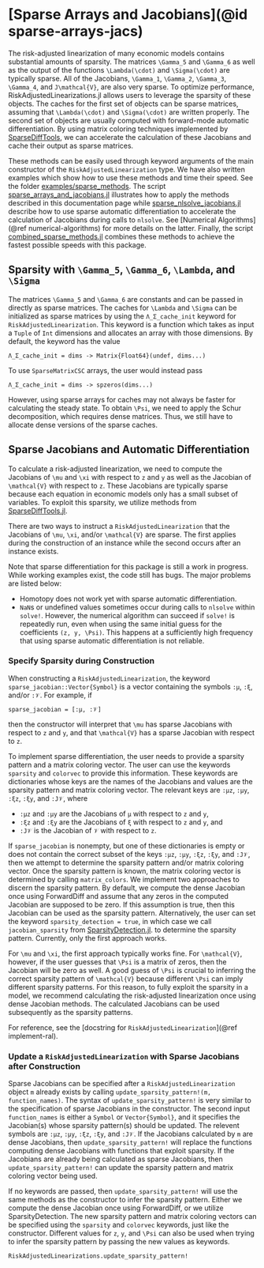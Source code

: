 # [Sparse Arrays and Jacobians](@id sparse-arrays-jacs)
The risk-adjusted linearization of many economic models contains
substantial amounts of sparsity. The matrices ``\Gamma_5``
and ``\Gamma_6`` as well as the output of the functions
``\Lambda(\cdot)`` and ``\Sigma(\cdot)`` are typically sparse.
All of the Jacobians, ``\Gamma_1``, ``\Gamma_2``, ``\Gamma_3``,
``\Gamma_4``, and ``J\mathcal{V}``, are also very sparse.
To optimize performance, RiskAdjustedLinearizations.jl
allows users to leverage the sparsity of these objects.
The caches for the first set of objects can be
sparse matrices, assuming that ``\Lambda(\cdot)`` and ``\Sigma(\cdot)``
are written properly. The second set of objects are usually computed
with forward-mode automatic differentiation. By using matrix coloring techniques
implemented by [SparseDiffTools](https://github.com/JuliaDiff/SparseDiffTools.jl),
we can accelerate the calculation of these Jacobians and cache their output
as sparse matrices.

These methods can be easily used through keyword arguments of the main constructor of the
`RiskAdjustedLinearization` type.
We have also written examples which show how to use these methods and time their speed.
See the folder [examples/sparse_methods](https://github.com/chenwilliam77/RiskAdjustedLinearizations.jl/tree/main/examples/sparse_methods).
The script [sparse\_arrays\_and\_jacobians.jl](https://github.com/chenwilliam77/RiskAdjustedLinearizations.jl/tree/main/examples/sparse_methods/sparse_arrays_and_jacobians.jl)
illustrates how to apply the methods described in this documentation page while
[sparse\_nlsolve\_jacobians.jl](https://github.com/chenwilliam77/RiskAdjustedLinearizations.jl/tree/main/examples/sparse_methods/sparse_nlsolve_jacobians.jl) describe how to use sparse automatic differentiation
to accelerate the calculation of Jacobians during calls to `nlsolve`. See [Numerical Algorithms](@ref numerical-algorithms)
for more details on the latter. Finally, the script
[combined\_sparse\_methods.jl](https://github.com/chenwilliam77/RiskAdjustedLinearizations.jl/tree/main/examples/sparse_methods/combined_sparse_methods.jl) combines these methods to achieve the fastest possible speeds with this package.

## Sparsity with ``\Gamma_5``, ``\Gamma_6``, ``\Lambda``, and ``\Sigma``
The matrices ``\Gamma_5`` and ``\Gamma_6`` are constants and can be passed in directly as
sparse matrices. The caches for ``\Lambda`` and ``\Sigma`` can be initialized as sparse matrices by using
the `Λ_Σ_cache_init` keyword for `RiskAdjustedLinearization`. This keyword is
a function which takes as input a `Tuple` of `Int` dimensions and allocates an array with
those dimensions. By default, the keyword has the value

```
Λ_Σ_cache_init = dims -> Matrix{Float64}(undef, dims...)
```

To use `SparseMatrixCSC` arrays, the user would instead pass

```
Λ_Σ_cache_init = dims -> spzeros(dims...)
```

However, using sparse arrays for caches may not always be faster
for calculating the steady state. To obtain ``\Psi``,
we need to apply the Schur decomposition, which requires dense matrices.
Thus, we still have to allocate dense versions of the sparse caches.

## Sparse Jacobians and Automatic Differentiation
To calculate a risk-adjusted linearization, we need to compute the Jacobians of ``\mu`` and ``\xi``
with respect to ``z`` and ``y`` as well as the Jacobian of ``\mathcal{V}`` with respect to ``z``.
These Jacobians are typically sparse because each equation in economic models
only has a small subset of variables. To exploit this sparsity, we utilize methods from
[SparseDiffTools.jl](https://github.com/JuliaDiff/SparseDiffTools.jl).

There are two ways to instruct a `RiskAdjustedLinearization` that the Jacobians of ``\mu``, ``\xi``,
and/or ``\mathcal{V}`` are sparse. The first applies during the construction of an instance
while the second occurs after an instance exists.

Note that sparse differentiation for this package is still a work in progress.
While working examples exist, the code still has bugs. The major problems
are listed below:

- Homotopy does not work yet with sparse automatic differentiation.
- `NaN`s or undefined values sometimes occur during calls to `nlsolve` within `solve!`.
  However,  the numerical algorithm can succeed if `solve!` is repeatedly run,
  even when using the same initial guess for the coefficients ``(z, y, \Psi)``. This happens
  at a sufficiently high frequency that using sparse automatic differentiation is not reliable.

### Specify Sparsity during Construction
When constructing a `RiskAdjustedLinearization`, the keyword `sparse_jacobian::Vector{Symbol}`
is a vector containing the symbols `:μ`, `:ξ`, and/or `:𝒱`. For example, if

```
sparse_jacobian = [:μ, :𝒱]
```

then the constructor will interpret that ``\mu`` has sparse Jacobians with respect to ``z`` and ``y``,
and that ``\mathcal{V}`` has a sparse Jacobian with respect to ``z``.

To implement sparse differentiation, the user needs to provide a sparsity pattern and a matrix coloring vector.
The user can use the keywords `sparsity` and `colorvec` to provide this information. These keywords
are dictionaries whose keys are the names of the Jacobians and values are the sparsity pattern and matrix coloring vector.
The relevant keys are `:μz`, `:μy`, `:ξz`, `:ξy`, and `:J𝒱`, where

- `:μz` and `:μy` are the Jacobians of `μ` with respect to ``z`` and ``y``,
- `:ξz` and `:ξy` are the Jacobians of `ξ` with respect to ``z`` and ``y``, and
- `:J𝒱` is the Jacobian of `𝒱` with respect to ``z``.

If `sparse_jacobian` is nonempty, but
one of these dictionaries is empty or does not contain the correct subset of the keys
`:μz`, `:μy`, `:ξz`, `:ξy`, and `:J𝒱`, then we attempt to determine the sparsity pattern
and/or matrix coloring vector. Once the sparsity pattern is known, the matrix coloring
vector is determined by calling `matrix_colors`.
We implement two approaches to discern the sparsity pattern. By default, we compute the dense Jacobian
once using ForwardDiff and assume that any zeros in the computed Jacobian are supposed to be zero. If this
assumption is true, then this Jacobian can be used as the sparsity pattern. Alternatively,
the user can set the keyword `sparsity_detection = true`, in which case we call `jacobian_sparsity`
from [SparsityDetection.jl](https://github.com/SciML/SparsityDetection.jl).
to determine the sparsity pattern. Currently, only the first approach works.

For ``\mu`` and ``\xi``, the first approach typically works fine. For ``\mathcal{V}``, however,
if the user guesses that ``\Psi`` is a matrix of zeros, then the Jacobian will be zero as well.
A good guess of ``\Psi`` is crucial to inferring the correct sparsity pattern of
``\mathcal{V}`` because different ``\Psi`` can imply different sparsity patterns.
For this reason, to fully exploit the sparsity in a model,
we recommend calculating the risk-adjusted linearization once using dense Jacobian methods.
The calculated Jacobians can be used subsequently as the sparsity patterns.


For reference, see the [docstring for `RiskAdjustedLinearization`](@ref implement-ral).

### Update a `RiskAdjustedLinearization` with Sparse Jacobians after Construction
Sparse Jacobians can be specified after a `RiskAdjustedLinearization` object `m` already exists
by calling `update_sparsity_pattern!(m, function_names)`.
The syntax of `update_sparsity_pattern!` is very similar to the specification of
sparse Jacobians in the constructor. The second input `function_names` is either
a `Symbol` or `Vector{Symbol}`, and it specifies the Jacobian(s) whose sparsity pattern(s) should be updated.
The relevent symbols are `:μz`, `:μy`, `:ξz`, `:ξy`, and `:J𝒱`.
If the Jacobians calculated by `m` are dense Jacobians, then `update_sparsity_pattern!`
will replace the functions computing dense Jacobians with functions that exploit sparsity.
If the Jacobians are already being calculated as sparse Jacobians,
then `update_sparsity_pattern!` can update the sparsity pattern and matrix coloring vector
being used.

If no keywords are passed, then `update_sparsity_pattern!` will
use the same methods as the constructor to infer the sparsity pattern. Either
we compute the dense Jacobian once using ForwardDiff, or we utilize SparsityDetection.
The new sparsity pattern and matrix coloring vectors can be specified using the
`sparsity` and `colorvec` keywords, just like the constructor.
Different values for ``z``, ``y``, and ``\Psi`` can also be used
when trying to infer the sparsity pattern by passing the new values as keywords.

```@docs
RiskAdjustedLinearizations.update_sparsity_pattern!
```
